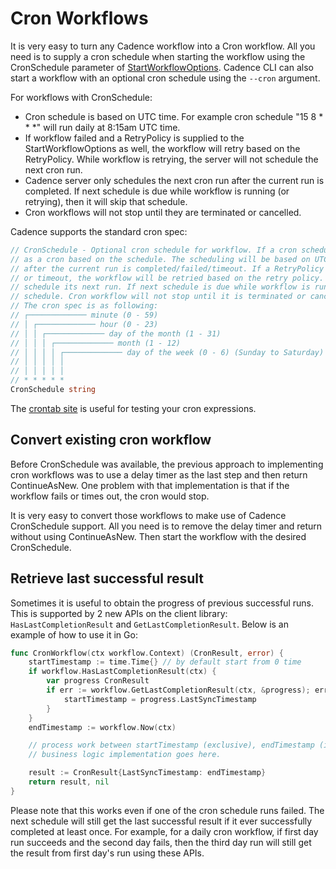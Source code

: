 # Cron Workflows

It is very easy to turn any Cadence workflow into a Cron workflow. All you need 
is to supply a cron schedule when starting the workflow using the CronSchedule 
parameter of 
[StartWorkflowOptions](https://godoc.org/go.uber.org/cadence/internal#StartWorkflowOptions).
Cadence CLI can also start a workflow with an optional 
cron schedule using the `--cron` argument.

For workflows with CronSchedule:

* Cron schedule is based on UTC time. For example cron schedule "15 8 \* \* \*" 
  will run daily at 8:15am UTC time.
* If workflow failed and a RetryPolicy is supplied to the StartWorkflowOptions 
  as well, the workflow will retry based on the RetryPolicy. While workflow is 
  retrying, the server will not schedule the next cron run.
* Cadence server only schedules the next cron run after the current run is 
  completed. If next schedule is due while workflow is running (or retrying), 
  then it will skip that schedule.
* Cron workflows will not stop until they are terminated or cancelled.

Cadence supports the standard cron spec:

```go
// CronSchedule - Optional cron schedule for workflow. If a cron schedule is specified, the workflow will run
// as a cron based on the schedule. The scheduling will be based on UTC time. Schedule for next run only happen
// after the current run is completed/failed/timeout. If a RetryPolicy is also supplied, and the workflow failed
// or timeout, the workflow will be retried based on the retry policy. While the workflow is retrying, it won't
// schedule its next run. If next schedule is due while workflow is running (or retrying), then it will skip that
// schedule. Cron workflow will not stop until it is terminated or cancelled (by returning cadence.CanceledError).
// The cron spec is as following:
// ┌───────────── minute (0 - 59)
// │ ┌───────────── hour (0 - 23)
// │ │ ┌───────────── day of the month (1 - 31)
// │ │ │ ┌───────────── month (1 - 12)
// │ │ │ │ ┌───────────── day of the week (0 - 6) (Sunday to Saturday)
// │ │ │ │ │
// │ │ │ │ │
// * * * * *
CronSchedule string
```

The [crontab site](https://crontab.guru/) is useful for testing your cron expressions.

## Convert existing cron workflow

Before CronSchedule was available, the previous approach to implementing cron 
workflows was to use a delay timer as the last step and then return 
ContinueAsNew. One problem with that implementation is that if the workflow 
fails or times out, the cron would stop.

It is very easy to convert those workflows to make use of Cadence CronSchedule 
support. All you need is to remove the delay timer and return without using 
ContinueAsNew. Then start the workflow with the desired CronSchedule.


## Retrieve last successful result

Sometimes it is useful to obtain the progress of previous successful runs. 
This is supported by 2 new APIs on the client library: 
`HasLastCompletionResult` and `GetLastCompletionResult`. Below is an example of how 
to use it in Go:

```go
func CronWorkflow(ctx workflow.Context) (CronResult, error) {
    startTimestamp := time.Time{} // by default start from 0 time
    if workflow.HasLastCompletionResult(ctx) {
        var progress CronResult
        if err := workflow.GetLastCompletionResult(ctx, &progress); err == nil {
            startTimestamp = progress.LastSyncTimestamp
        }
    }
    endTimestamp := workflow.Now(ctx)

    // process work between startTimestamp (exclusive), endTimestamp (inclusive).
    // business logic implementation goes here.

    result := CronResult{LastSyncTimestamp: endTimestamp}
    return result, nil
}
```

Please note that this works even if one of the cron schedule runs failed. The 
next schedule will still get the last successful result if it ever successfully 
completed at least once. For example, for a daily cron workflow, if first day 
run succeeds and the second day fails, then the third day run will still get 
the result from first day's run using these APIs.
